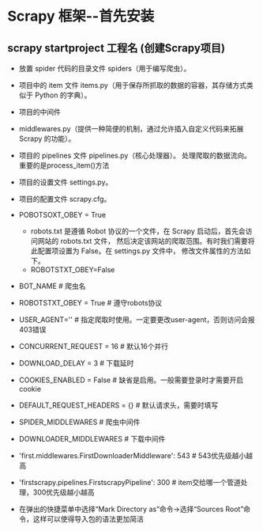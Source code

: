 # Scrapy 框架--首先安装
##  scrapy startproject 工程名 (创建Scrapy项目)

* 放置 spider 代码的目录文件 spiders（用于编写爬虫）。
* 项目中的 item 文件 items.py（用于保存所抓取的数据的容器，其存储方式类似于 Python 的字典）。
* 项目的中间件
* middlewares.py（提供一种简便的机制，通过允许插入自定义代码来拓展 Scrapy 的功能）。
* 项目的 pipelines 文件 pipelines.py（核心处理器）。 处理爬取的数据流向。重要的是process_item()方法
* 项目的设置文件 settings.py。
* 项目的配置文件 scrapy.cfg。

* POBOTSOXT_OBEY = True
    * robots.txt 是遵循 Robot 协议的一个文件，在 Scrapy 启动后，首先会访问网站的 robots.txt 文件，
    然后决定该网站的爬取范围。有时我们需要将此配置项设置为 False。在 settings.py 文件中，
    修改文件属性的方法如下。 
    * ROBOTSTXT_OBEY=False
    
* BOT_NAME  # 爬虫名

* ROBOTSTXT_OBEY = True  # 遵守robots协议

* USER_AGENT=''  # 指定爬取时使用。一定要更改user-agent，否则访问会报403错误

* CONCURRENT_REQUEST = 16  # 默认16个并行

* DOWNLOAD_DELAY = 3  # 下载延时

* COOKIES_ENABLED = False  # 缺省是启用。一般需要登录时才需要开启cookie

* DEFAULT_REQUEST_HEADERS = {}  # 默认请求头，需要时填写

* SPIDER_MIDDLEWARES  # 爬虫中间件

* DOWNLOADER_MIDDLEWARES  # 下载中间件

* 'first.middlewares.FirstDownloaderMiddleware': 543  # 543优先级越小越高

* 'firstscrapy.pipelines.FirstscrapyPipeline': 300  # item交给哪一个管道处理，300优先级越小越高

* 在弹出的快捷菜单中选择“Mark Directory as”命令→选择“Sources Root”命令，这样可以使得导入包的语法更加简洁    